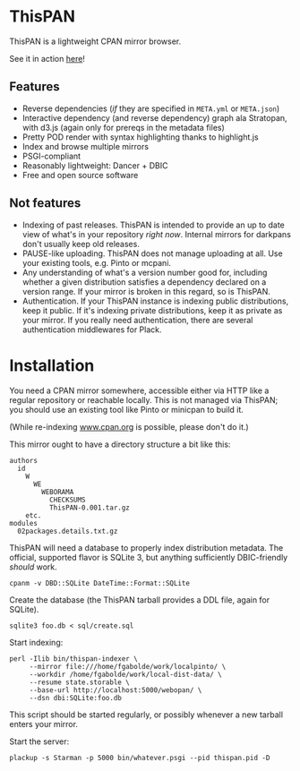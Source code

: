 # ThisPAN

ThisPAN is a lightweight CPAN mirror browser.

See it in action
[here](http://www.insecable.net/thispan-demo/mirror/local/distribution/ThisPAN)!

## Features

+ Reverse dependencies (*if* they are specified in `META.yml` or
  `META.json`)
+ Interactive dependency (and reverse dependency) graph ala Stratopan,
  with d3.js (again only for prereqs in the metadata files)
+ Pretty POD render with syntax highlighting thanks to highlight.js
+ Index and browse multiple mirrors
+ PSGI-compliant
+ Reasonably lightweight: Dancer + DBIC
+ Free and open source software

## Not features

+ Indexing of past releases.  ThisPAN is intended to provide an up to
  date view of what's in your repository *right now*.  Internal
  mirrors for darkpans don't usually keep old releases.
+ PAUSE-like uploading.  ThisPAN does not manage uploading at all.
  Use your existing tools, e.g. Pinto or mcpani.
+ Any understanding of what's a version number good for, including
  whether a given distribution satisfies a dependency declared on a
  version range.  If your mirror is broken in this regard, so is
  ThisPAN.
+ Authentication.  If your ThisPAN instance is indexing public
  distributions, keep it public.  If it's indexing private
  distributions, keep it as private as your mirror.  If you really
  need authentication, there are several authentication middlewares
  for Plack.

# Installation

You need a CPAN mirror somewhere, accessible either via HTTP like a
regular repository or reachable locally.  This is not managed via
ThisPAN; you should use an existing tool like Pinto or minicpan to
build it.

(While re-indexing www.cpan.org is possible, please don't do it.)

This mirror ought to have a directory structure a bit like this:

```
authors
  id
    W
      WE
        WEBORAMA
          CHECKSUMS
          ThisPAN-0.001.tar.gz
    etc.
modules
  02packages.details.txt.gz
```

ThisPAN will need a database to properly index distribution metadata.
The official, supported flavor is SQLite 3, but anything sufficiently
DBIC-friendly *should* work.

```shell
cpanm -v DBD::SQLite DateTime::Format::SQLite
```

Create the database (the ThisPAN tarball provides a DDL file, again
for SQLite).

```shell
sqlite3 foo.db < sql/create.sql
```

Start indexing:

```shell
perl -Ilib bin/thispan-indexer \
     --mirror file:///home/fgabolde/work/localpinto/ \
     --workdir /home/fgabolde/work/local-dist-data/ \
     --resume state.storable \
     --base-url http://localhost:5000/webopan/ \
     --dsn dbi:SQLite:foo.db
```

This script should be started regularly, or possibly whenever a new
tarball enters your mirror.

Start the server:

```shell
plackup -s Starman -p 5000 bin/whatever.psgi --pid thispan.pid -D
```
